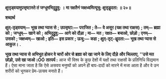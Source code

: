 **क्षुत्तृड्वयामुपसृष्टास्ते तं जग्धुमभिदुद्रुवु: ।** **मा रक्षतैनं जक्षध्वमित्यूचु: क्षुत्तृडॢदता: ॥ २०॥** 

**शब्दार्थ** 

**क्षुत्-तृड्वयाम्—** **भूख तथा प्यास से** **; उपसृष्टा:—** **पराजित** **; ते—** **वे असुर (यक्ष तथा राक्षस)** **; तम्—** **ब्रह्मा को** **;** **जग्धुम्—** **खाने को** **; अभिदुद्रुवु:—** **आगे को दौड़ा** **; मा—** **मत** **; रक्षत—** **बचाओ, छोड़ो** **; एनम्—** **उसको** **; जक्षध्वम्—** **खाओ** **; इति—** **इस प्रकार** **; ऊचु:—** **कहा** **; क्षुत्-तृट्-अॢदता:—** **भूख तथा प्यास से आकुल।** **.** 

**भूख तथा प्यास से अभिभूत होकर वे चारों ओर से ब्रह्मा को खा जाने के लिए दौड़े** **और चिल्लाए, ''उसे मत छोड़ो, उसे खा जाओ।ÓÓ** **तात्पर्य :** आज भी विश्व के कुछ देशों में यक्षों तथा राक्षसों के प्रतिनिधि विद्यमान हैं। ऐसा माना जाता है कि ऐसे असवय मनुष्यों को अपने ही बाप-दादों को मारने में मजा आता है और वे उन शरीरों को भूनकर प्रेम-उत्सव मनाते हैं।  